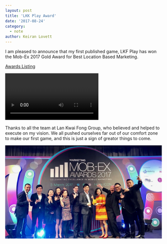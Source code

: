 ```yaml
---
layout: post
title: 'LKK Play Award'
date: '2017-08-24'
category:
  - note
author: Keiran Lovett
---
```


I am pleased to announce that my first published game, LKF Play has won the Mob-Ex 2017 Gold Award for Best Location Based Marketing. 

[Awards Listing](http://www.marketing-interactive.com/mob-ex-awards/hk/winners/)

![](prj_lkfplay_awardLive.mp4)

Thanks to all the team at Lan Kwai Fong Group, who believed and helped to execute on my vision. We all pushed ourselves far out of our comfort zone to make our first game, and this is just a sign of greator things to come.

![](prj_lkfplay_award.jpg)